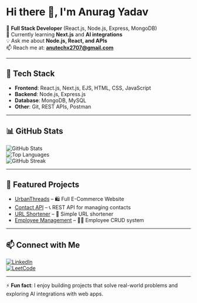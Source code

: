 # Hi there 👋, I'm Anurag Yadav  

🚀 **Full Stack Developer** (React.js, Node.js, Express, MongoDB)  
🌱 Currently learning **Next.js** and **AI integrations**  
💡 Ask me about **Node.js, React, and APIs**  
📫 Reach me at: **anutechx2707@gmail.com**  

---

## 🔧 Tech Stack
- **Frontend**: React.js, Next.js, EJS, HTML, CSS, JavaScript  
- **Backend**: Node.js, Express.js  
- **Database**: MongoDB, MySQL  
- **Other**: Git, REST APIs, Postman  

---

## 📊 GitHub Stats
![GitHub Stats](https://github-readme-stats.vercel.app/api?username=anuraagyadav13&show_icons=true&theme=radical)  
![Top Languages](https://github-readme-stats.vercel.app/api/top-langs/?username=anuraagyadav13&layout=compact&theme=radical)  
![GitHub Streak](https://github-readme-streak-stats.herokuapp.com/?user=anuraagyadav13&theme=radical)  

---

## 🌟 Featured Projects
- [UrbanThreads](https://github.com/anuraagyadav13/UrbanThreads-) – 🛍️ Full E-Commerce Website  
- [Contact API](https://github.com/anuraagyadav13/ContactAPI) – 📞 REST API for managing contacts  
- [URL Shortener](https://github.com/anuraagyadav13/URL_Shortner) – 🔗 Simple URL shortener  
- [Employee Management](https://github.com/anuraagyadav13/Employee-Managment) – 👨‍💼 Employee CRUD system  

---

## 📫 Connect with Me
[![LinkedIn](https://img.shields.io/badge/LinkedIn-Profile-blue?logo=linkedin)](https://www.linkedin.com/in/anuragyadav27)  
[![LeetCode](https://img.shields.io/badge/LeetCode-Profile-orange?logo=leetcode)](https://leetcode.com/u/anuragyadav2707/)  

---

⚡ **Fun fact**: I enjoy building projects that solve real-world problems and exploring AI integrations with web apps.
